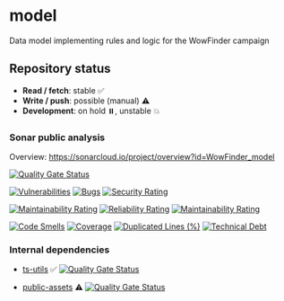 # model

Data model implementing rules and logic for the WowFinder campaign

## Repository status

-   **Read / fetch**: stable ✅
-   **Write / push**: possible (manual) ⚠️
-   **Development**: on hold ⏸️, unstable 💥

### Sonar public analysis

Overview: https://sonarcloud.io/project/overview?id=WowFinder_model

[![Quality Gate Status](https://sonarcloud.io/api/project_badges/measure?project=WowFinder_model&metric=alert_status)](https://sonarcloud.io/summary/new_code?id=WowFinder_model)

[![Vulnerabilities](https://sonarcloud.io/api/project_badges/measure?project=WowFinder_model&metric=vulnerabilities)](https://sonarcloud.io/summary/new_code?id=WowFinder_model)
[![Bugs](https://sonarcloud.io/api/project_badges/measure?project=WowFinder_model&metric=bugs)](https://sonarcloud.io/summary/new_code?id=WowFinder_model)
[![Security Rating](https://sonarcloud.io/api/project_badges/measure?project=WowFinder_model&metric=security_rating)](https://sonarcloud.io/summary/new_code?id=WowFinder_model)

[![Maintainability Rating](https://sonarcloud.io/api/project_badges/measure?project=WowFinder_model&metric=sqale_rating)](https://sonarcloud.io/summary/new_code?id=WowFinder_model)
[![Reliability Rating](https://sonarcloud.io/api/project_badges/measure?project=WowFinder_model&metric=reliability_rating)](https://sonarcloud.io/summary/new_code?id=WowFinder_model)
[![Maintainability Rating](https://sonarcloud.io/api/project_badges/measure?project=WowFinder_model&metric=sqale_rating)](https://sonarcloud.io/summary/new_code?id=WowFinder_model)

[![Code Smells](https://sonarcloud.io/api/project_badges/measure?project=WowFinder_model&metric=code_smells)](https://sonarcloud.io/summary/new_code?id=WowFinder_model)
[![Coverage](https://sonarcloud.io/api/project_badges/measure?project=WowFinder_model&metric=coverage)](https://sonarcloud.io/summary/new_code?id=WowFinder_model)
[![Duplicated Lines (%)](https://sonarcloud.io/api/project_badges/measure?project=WowFinder_model&metric=duplicated_lines_density)](https://sonarcloud.io/summary/new_code?id=WowFinder_model)
[![Technical Debt](https://sonarcloud.io/api/project_badges/measure?project=WowFinder_model&metric=sqale_index)](https://sonarcloud.io/summary/new_code?id=WowFinder_model)

### Internal dependencies

-   [ts-utils](https://github.com/WowFinder/ts-utils) ✅ [![Quality Gate Status](https://sonarcloud.io/api/project_badges/measure?project=WowFinder_ts-utils&metric=alert_status)](https://sonarcloud.io/summary/new_code?id=WowFinder_ts-utils)

-   [public-assets](https://github.com/WowFinder/asset-schemas) ⚠️ [![Quality Gate Status](https://sonarcloud.io/api/project_badges/measure?project=WowFinder_assets&metric=alert_status)](https://sonarcloud.io/summary/new_code?id=WowFinder_assets)
